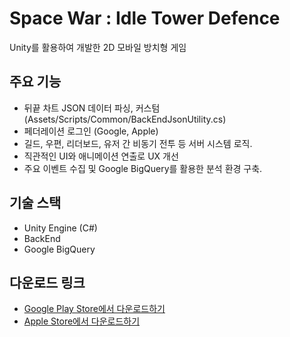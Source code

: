 # Space War : Idle Tower Defence
Unity를 활용하여 개발한 2D 모바일 방치형 게임

## 주요 기능
- 뒤끝 차트 JSON 데이터 파싱, 커스텀 (Assets/Scripts/Common/BackEndJsonUtility.cs)
- 페더레이션 로그인 (Google, Apple)
- 길드, 우편, 리더보드, 유저 간 비동기 전투 등 서버 시스템 로직.
- 직관적인 UI와 애니메이션 연출로 UX 개선
- 주요 이벤트 수집 및 Google BigQuery를 활용한 분석 환경 구축.

## 기술 스택
- Unity Engine (C#)
- BackEnd
- Google BigQuery

## 다운로드 링크
- [Google Play Store에서 다운로드하기](https://play.google.com/store/apps/details?id=net.themessage.etd)
- [Apple Store에서 다운로드하기](https://apps.apple.com/us/app/space-war-idle-tower-defence/id6503336669)

